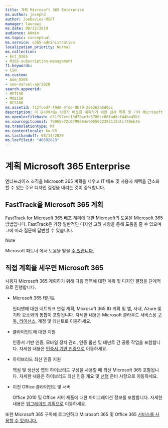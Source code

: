 ```yaml
---
title: 계획 Microsoft 365 Enterprise
ms.author: josephd
author: JoeDavies-MSFT
manager: laurawi
ms.date: 08/12/2019
audience: Admin
ms.topic: conceptual
ms.service: o365-administration
localization_priority: Normal
ms.collection:
- Ent_O365
- M365-subscription-management
f1.keywords:
- CSH
ms.custom:
- Adm_O365
- seo-marvel-apr2020
search.appverid:
- MET150
- MOE150
- BCS160
ms.assetid: 712fced7-f9d0-4fde-8b79-286262a5d0bc
description: 이 문서에서는 사용자 배포를 계획하기 위한 검사 목록 및 기타 Microsoft 365 Enterprise 제공합니다.
ms.openlocfilehash: d31f97ecc13d78ae3e5786cc86f4d8cf44be45b1
ms.sourcegitcommit: 79065e72c0799064e9055022393113dfcf40eb4b
ms.translationtype: MT
ms.contentlocale: ko-KR
ms.lasthandoff: 08/14/2020
ms.locfileid: "46692823"
---
```

# <a name="plan-for-microsoft-365-enterprise"></a>계획 Microsoft 365 Enterprise

엔터프라이즈 조직을 Microsoft 365 계획을 세우고 IT 배포 및 사용자 채택을 간소화할 수 있는 주요 디자인 결정을 내리는 것이 중요합니다. 

## <a name="planning-with-microsoft-365-fasttrack"></a>FastTrack을 Microsoft 365 계획

[FastTrack for Microsoft 365](https://www.microsoft.com/fasttrack/microsoft-365) 배포 계획에 대한 Microsoft의 도움을 Microsoft 365 방법입니다. FastTrack은 가장 일반적인 디자인 고려 사항을 통해 도움을 줄 수 있으며 그에 따라 질문에 답변할 수 있습니다. 

>[!Note]
>Microsoft 파트너 에서 도움을 받을 [수 있습니다.](https://www.microsoft.com/solution-providers/home)
>

## <a name="do-it-yourself-planning-for-microsoft-365"></a>직접 계획을 세우면 Microsoft 365

사용자 Microsoft 365 계획하기 위해 다음 영역에 대한 계획 및 디자인 결정을 단계적으로 진행합니다.

- Microsoft 365 테넌트

  인터넷에 대한 네트워크 연결 계획, Microsoft 365 ID 계획 및 앱, 사내, Azure 및 기타 요소와의 통합이 포함됩니다. 자세한 내용은 Microsoft 클라우드 서비스용 [구독, 라이선스,](subscriptions-licenses-accounts-and-tenants-for-microsoft-cloud-offerings.md) 계정 및 테넌트로 이동하세요.

- 클라이언트에 대한 지원

  인증서 기반 인증, 모바일 장치 관리, 인증 옵션 및 테넌트 간 공동 작업을 포함합니다. 자세한 내용은 [인증서 기반 인증으로](microsoft-365-client-support-certificate-based-authentication.md) 이동하세요.

- 하이브리드 최신 인증 지원

  핵심 및 생산성 앱의 하이브리드 구성을 사용할 때 최신 Microsoft 365 포함됩니다. 자세한 내용은 하이브리드 최신 인증 개요 및 [선행](hybrid-modern-auth-overview.md) 준비 사항으로 이동하세요.

- 이전 Office 클라이언트 및 서버

  Office 2010 및 Office 서버 제품에 대한 마이그레이션 정보를 포함합니다. 자세한 내용은 [업그레이드 계획으로](plan-upgrade-previous-versions-office.md) 이동하세요.

또한 Microsoft 365 구독에 로그인하고 Microsoft 365 및 Office 365 [서비스를 사용할 수 있습니다.](setup-guides-for-microsoft-365.md)
